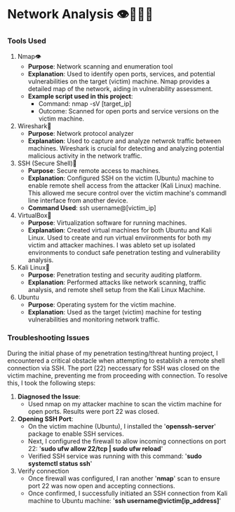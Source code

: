 # Network Analysis 👁️🕵🏾‍♂️

### Tools Used 
1. Nmap👁️
   - **Purpose**: Network scanning and enumeration tool
   - **Explanation**: Used to identify open ports, services, and potential vulnerabilities on the target (victim) machine. Nmap provides a detailed map of the network, aiding in vulnerability assessment.
   - **Example script used in this project**:
      - Command: nmap -sV [target_ip]
      - Outcome: Scanned for open ports and service versions on the victim machine.
2. Wireshark🦈
   - **Purpose**: Network protocol analyzer
   - **Explanation**: Used to capture and analyze netwrok traffic between machines. Wireshark is crucial for detecting and analyzing potential malicious             activity in the network traffic.
3. SSH (Secure Shell)🌰
   - **Purpose**: Secure remote access to machines.
   - **Explanation**: Configured SSH on the victim (Ubuntu) machine to enable remote shell access from the attacker (Kali Linux) machine. This allowed me          secure control over the victim machine's commandl line interface from another device.
   - **Command Used**: ssh username@[victim_ip]
4. VirtualBox🛜
   - **Purpose**: Virtualization software for running machines.
   - **Explanation**: Created virtual machines for both Ubuntu and Kali Linux. Used to create and run virtual enviironments for both my victim and attacker          machines.  I was ableto set up isolated environments to conduct safe penetration testing and vulnerability analysis.
5. Kali Linux📲
   - **Purpose**: Penetration testing and security auditing platform.
   - **Explanation**: Performed attacks like network scanning, traffic analysis, and remote shell setup from the Kali Linux Machine.
6. Ubuntu
   - **Purpose**: Operating system for the victim machine.
   - **Explanation**: Used as the target (victim) machine for testing vulnerabilities and monitoring network traffic. 

### Troubleshooting Issues
During the initial phase of my penetration testing/threat hunting project, I encountered a critical obstacle when attempting to establish a remote shell connection via SSH.  The port (22) neccessary for SSH was closed on the victim machine, preventing me from proceeding with connection. To resolve this, I took the following steps:
   1. **Diagnosed the Issue**:
      - Used nmap on my attacker machine to scan the victim machine for open ports. Results were port 22 was closed.
   2. **Opening SSH Port**:
      - On the victim machine (Ubuntu), I installed the '**openssh-server**' package to enable SSH services.
      - Next, I configured the firewall to allow incoming connections on port 22: '**sudo ufw allow 22/tcp | sudo ufw reload**'
      - Verified SSH service was running with this command: '**sudo systemctl status ssh**'
   3. Verify connection
      - Once firewall was configured, I ran another '**nmap**' scan to ensure port 22 was now open and accepting connections.
      - Once confirmed, I successfully initiated an SSH connection from Kali machine to Ubuntu machine: '**ssh username@victim[ip_address]**'
